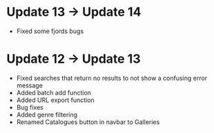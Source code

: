 # Update 13 -> Update 14
- Fixed some fjords bugs
# Update 12 -> Update 13
- Fixed searches that return no results to not show a confusing error message
- Added batch add function
- Added URL export function
- Bug fixes
- Added genre filtering
- Renamed Catalogues button in navbar to Galleries